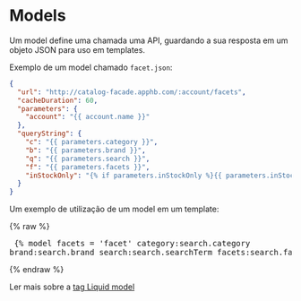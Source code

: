# Models

Um model define uma chamada uma API, guardando a sua resposta em um objeto JSON para uso em templates.

Exemplo de um model chamado `facet.json`:
```json
{
  "url": "http://catalog-facade.apphb.com/:account/facets",
  "cacheDuration": 60,
  "parameters": {
    "account": "{{ account.name }}"
  },
  "queryString": {
    "c": "{{ parameters.category }}",
    "b": "{{ parameters.brand }}",
    "q": "{{ parameters.search }}",
    "f": "{{ parameters.facets }}",
    "inStockOnly": "{% if parameters.inStockOnly %}{{ parameters.inStockOnly }}{% else %}false{% endif %}"
  }
}
```


Um exemplo de utilização de um model em um template:

{% raw %}<pre>
{% model facets = 'facet' category:search.category brand:search.brand search:search.searchTerm facets:search.facets %}
</pre>{% endraw %}

Ler mais sobre a [tag Liquid model](./referencias/liquid/portal/tags.html#model)

